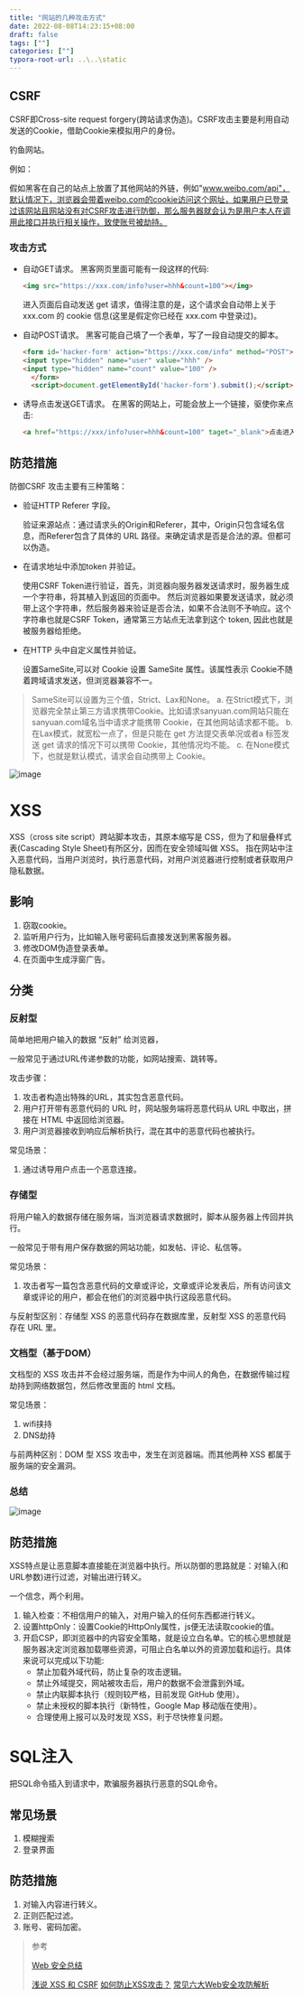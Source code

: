 ```yaml
---
title: "网站的几种攻击方式"
date: 2022-08-08T14:23:15+08:00
draft: false
tags: [""]
categories: [""]
typora-root-url: ..\..\static
---
```


## CSRF

CSRF即Cross-site request forgery(跨站请求伪造)。CSRF攻击主要是利用自动发送的Cookie，借助Cookie来模拟用户的身份。

钓鱼网站。

例如：

假如黑客在自己的站点上放置了其他网站的外链，例如"www.weibo.com/api"，默认情况下，浏览器会带着weibo.com的cookie访问这个网址，如果用户已登录过该网站且网站没有对CSRF攻击进行防御，那么服务器就会认为是用户本人在调用此接口并执行相关操作，致使账号被劫持。

### 攻击方式

- 自动GET请求。
  黑客网页里面可能有一段这样的代码:

  ```html
  <img src="https://xxx.com/info?user=hhh&count=100"></img>
  ```

  进入页面后自动发送 get 请求，值得注意的是，这个请求会自动带上关于 xxx.com 的 cookie 信息(这里是假定你已经在 xxx.com 中登录过)。

- 自动POST请求。
  黑客可能自己填了一个表单，写了一段自动提交的脚本。

  ```html
  <form id='hacker-form' action="https://xxx.com/info" method="POST">
  <input type="hidden" name="user" value="hhh" />
  <input type="hidden" name="count" value="100" />
    </form>
    <script>document.getElementById('hacker-form').submit();</script>
  ```

- 诱导点击发送GET请求。
  在黑客的网站上，可能会放上一个链接，驱使你来点击:

  ```html
  <a href="https://xxx/info?user=hhh&count=100" taget="_blank">点击进入修仙世界</a>
  ```

## 防范措施

防御CSRF 攻击主要有三种策略：

- 验证HTTP Referer 字段。

  验证来源站点：通过请求头的Origin和Referer，其中，Origin只包含域名信息，而Referer包含了具体的 URL 路径。来确定请求是否是合法的源。但都可以伪造。

- 在请求地址中添加token 并验证。

  使用CSRF Token进行验证，首先，浏览器向服务器发送请求时，服务器生成一个字符串，将其植入到返回的页面中。
  然后浏览器如果要发送请求，就必须带上这个字符串，然后服务器来验证是否合法，如果不合法则不予响应。这个字符串也就是CSRF Token，通常第三方站点无法拿到这个 token, 因此也就是被服务器给拒绝。

- 在HTTP 头中自定义属性并验证。

  设置SameSite,可以对 Cookie 设置 SameSite 属性。该属性表示 Cookie不随着跨域请求发送，但浏览器兼容不一。

 >SameSite可以设置为三个值，Strict、Lax和None。
 >a. 在Strict模式下，浏览器完全禁止第三方请求携带Cookie。比如请求sanyuan.com网站只能在sanyuan.com域名当中请求才能携带 Cookie，在其他网站请求都不能。
 >b. 在Lax模式，就宽松一点了，但是只能在 get 方法提交表单况或者a 标签发送 get 请求的情况下可以携带 Cookie，其他情况均不能。
 >c. 在None模式下，也就是默认模式，请求会自动携带上 Cookie。


![image](/images/1460000012693783)

# XSS

XSS（cross site script）跨站脚本攻击，其原本缩写是 CSS，但为了和层叠样式表(Cascading Style Sheet)有所区分，因而在安全领域叫做 XSS。
指在网站中注入恶意代码，当用户浏览时，执行恶意代码，对用户浏览器进行控制或者获取用户隐私数据。

## 影响

1. 窃取cookie。
2. 监听用户行为，比如输入账号密码后直接发送到黑客服务器。
3. 修改DOM伪造登录表单。
4. 在页面中生成浮窗广告。

## 分类

### 反射型

简单地把用户输入的数据 “反射” 给浏览器，

一般常见于通过URL传递参数的功能，如网站搜索、跳转等。

攻击步骤：

1. 攻击者构造出特殊的URL，其实包含恶意代码。
2. 用户打开带有恶意代码的 URL 时，网站服务端将恶意代码从 URL 中取出，拼接在 HTML 中返回给浏览器。
3. 用户浏览器接收到响应后解析执行，混在其中的恶意代码也被执行。

常见场景：

1. 通过诱导用户点击一个恶意连接。

### 存储型

将用户输入的数据存储在服务端，当浏览器请求数据时，脚本从服务器上传回并执行。

一般常见于带有用户保存数据的网站功能，如发帖、评论、私信等。

常见场景：

1. 攻击者写一篇包含恶意代码的文章或评论，文章或评论发表后，所有访问该文章或评论的用户，都会在他们的浏览器中执行这段恶意代码。

与反射型区别：存储型 XSS 的恶意代码存在数据库里，反射型 XSS 的恶意代码存在 URL 里。


### 文档型（基于DOM）

文档型的 XSS 攻击并不会经过服务端，而是作为中间人的角色，在数据传输过程劫持到网络数据包，然后修改里面的 html 文档。

常见场景：

1. wifi挟持
2. DNS劫持

与前两种区别：DOM 型 XSS 攻击中，发生在浏览器端。而其他两种 XSS 都属于服务端的安全漏洞。

### 总结

![image](/images/1460000012693785)

## 防范措施

XSS特点是让恶意脚本直接能在浏览器中执行。所以防御的思路就是：对输入(和URL参数)进行过滤，对输出进行转义。

一个信念，两个利用。

1. 输入检查：不相信用户的输入，对用户输入的任何东西都进行转义。
2. 设置httpOnly：设置Cookie的HttpOnly属性，js便无法读取cookie的值。
3. 开启CSP，即浏览器中的内容安全策略，就是设立白名单。它的核心思想就是服务器决定浏览器加载哪些资源，可阻止白名单以外的资源加载和运行。具体来说可以完成以下功能:
   - 禁止加载外域代码，防止复杂的攻击逻辑。
   - 禁止外域提交，网站被攻击后，用户的数据不会泄露到外域。
   - 禁止内联脚本执行（规则较严格，目前发现 GitHub 使用）。
   - 禁止未授权的脚本执行（新特性，Google Map 移动版在使用）。
   - 合理使用上报可以及时发现 XSS，利于尽快修复问题。



# SQL注入

把SQL命令插入到请求中，欺骗服务器执行恶意的SQL命令。

## 常见场景

1. 模糊搜索
2. 登录界面

## 防范措施

1. 对输入内容进行转义。
2. 正则匹配过滤。
3. 账号、密码加密。



>参考
>
>[Web 安全总结](https://mp.weixin.qq.com/s?__biz=MzI0MzIyMDM5Ng==&mid=2649825865&idx=1&sn=a049c26b3f81d8657a6066b8e11a7f05&chksm=f175e88ac602619cd82cca9716d7054007470ac77ba1a2d5b23d667cd0e7af73ebeba62ce835&scene=21#wechat_redirect)
>
>[浅说 XSS 和 CSRF](https://github.com/dwqs/blog/issues/68)
>[如何防止XSS攻击？](https://juejin.im/post/5bad9140e51d450e935c6d64)
>[常见六大Web安全攻防解析 ](https://github.com/ljianshu/Blog/issues/56)